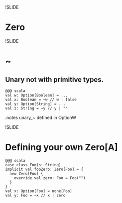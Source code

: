 !SLIDE
# Zero

!SLIDE
# ~
## Unary not with primitive types.

    @@@ scala
    val w: Option[Boolean] = ...
    val x: Boolean = ~w // w | false
    val y: Option[String] = ...
    val z: String = ~y // y | ""

.notes unary_~ defined in OptionW
    
!SLIDE
# Defining your own Zero[A]

    @@@ scala
    case class Foo(s: String)
    implicit val fooZero: Zero[Foo] = {
      new Zero[Foo] { 
        override val zero: Foo = Foo("")
      }
    }
    val x: Option[Foo] = none[Foo]
    val y: Foo = ~x // x | zero

